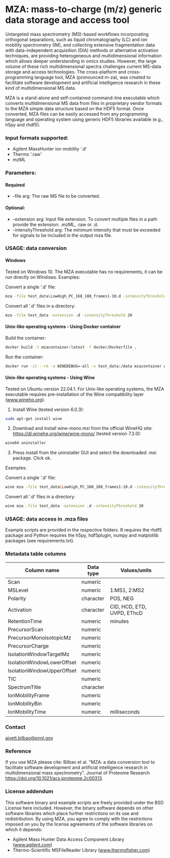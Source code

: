 # MZA: mass-to-charge (m/z) generic data storage and access tool

Untargeted mass spectrometry (MS)-based workflows incorporating orthogonal separations, such as liquid chromatography (LC) and ion mobility spectrometry (IM), and collecting extensive fragmentation data with data-independent acquisition (DIA) methods or alternative activation techniques, are providing heterogeneous and multidimensional information which allows deeper understanding in omics studies. However, the large volume of these rich multidimensional spectra challenges current MS-data storage and access technologies. The cross-platform and cross-programming language tool, MZA (pronounced m-za), was created to facilitate software development and artificial intelligence research in these kind of multidimensional MS data.

MZA is a stand-alone and self-contained command-line executable which converts multidimensional MS data from files in proprietary vendor formats to the MZA simple data structure based on the HDF5 format.
Once converted, MZA files can be easily accessed from any programming language and operating system using generic HDF5 libraries available (e.g., h5py and rhdf5).

### Input formats supported:
* Agilent MassHunter ion mobility '.d'
* Thermo '.raw'
* mzML

### Parameters:

#### Required
* -file arg: The raw MS file to be converted.

#### Optional:
* -extension arg: Input file extension. To convert multiple files in a path provide the extension: .mzML, .raw or .d.
* -intensityThreshold arg: The minimum intensity that must be exceeded for signals to be included in the output mza file.

### USAGE: data conversion

#### Windows
Tested on Windows 10. The MZA executable has no requirements, it can be run directly on Windows. Examples:

Convert a single '.d' file:<br />
```bash
mza -file test_data\LowHigh_PC_160_180_frames1-10.d -intensityThreshold 20
```

Convert all '.d' files in a directory:<br />
```bash
mza -file test_data -extension .d -intensityThreshold 20
```

#### Unix-like operating systems - Using Docker container

Build the container:
```bash
docker build -t mzacontainer:latest -f docker/Dockerfile .
```

Run the container:
```bash
docker run -it --rm -e WINEDEBUG=-all -v test_data:/data mzacontainer wine mza.exe -file /data/LCMSMS_Lipids_POS.raw
```

#### Unix-like operating systems - Using Wine
Tested on Ubuntu version 22.04.1. For Unix-like operating systems, the MZA executable requires pre-installation of the Wine compatibility layer (www.winehq.org).

1. Install Wine (tested version 6.0.3):
```bash
sudo apt-get install wine
```

2. Download and install wine-mono.msi from the official WineHQ site: https://dl.winehq.org/wine/wine-mono/ (tested version 7.3.0):
```bash
wine64 uninstaller
```

3. Press install from the uninstaller GUI and select the downloaded .msi package. Click ok.

Examples:

Convert a single '.d' file:<br />
```bash
wine mza -file test_data\LowHigh_PC_160_180_frames1-10.d -intensityThreshold 20
```

Convert all '.d' files in a directory:<br />
```bash
wine mza -file test_data -extension .d -intensityThreshold 20
```

### USAGE: data access in .mza files

Example scripts are provided in the respective folders. R requires the rhdf5 package and Python requires the h5py, hdf5plugin, numpy and matplotlib packages (see requirements.txt).

### Metadata table columns

| Column name |    Data type  | Values/units  |
| ------      | -----------   | ------  |
| Scan        | numeric     |  |
| MSLevel     | numeric     | 1:MS1, 2:MS2  |
| Polarity    | character   | POS, NEG |
| Activation  | character   | CID, HCD, ETD, UVPD, EThcD |
| RetentionTime | numeric    | minutes |
| PrecursorScan | numeric    |  |
| PrecursorMonoisotopicMz | numeric    |  |
| PrecursorCharge | numeric    |  |
| IsolationWindowTargetMz | numeric    |  |
| IsolationWindowLowerOffset | numeric    |  |
| IsolationWindowUpperOffset | numeric    |  |
| TIC | numeric    |  |
| SpectrumTitle  | character   |  |
| IonMobilityFrame | numeric    |  |
| IonMobilityBin | numeric    |  |
| IonMobilityTime | numeric    | milliseconds |

### Contact

aivett.bilbao@pnnl.gov

### Reference

If you use MZA please cite: Bilbao et al. "MZA: a data conversion tool to facilitate software development and artificial intelligence research in multidimensional mass spectrometry". Journal of Proteome Research https://doi.org/10.1021/acs.jproteome.2c00313.

### License addendum
This software binary and example scripts are freely provided under the BSD License here included. 
However, the binary software depends on other software libraries which place further restrictions on its use and redistribution. 
By using MZA, you agree to comply with the restrictions imposed on you by the license agreements of the software libraries on which it depends:
* Agilent Mass Hunter Data Access Component Library (www.agilent.com)
* Thermo-Scientific MSFileReader Library (www.thermofisher.com)
